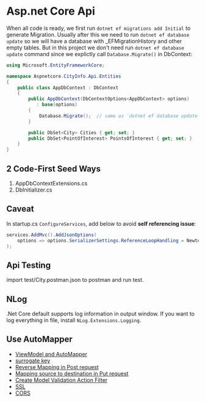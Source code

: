 # Asp.net Core Api

When all code is ready, we first run `dotnet ef migrations add Initial` to generate Migration. Usually after this we need to run `dotnet ef database update` so we will have a database with _EFMigrationHistory and other empty tables. But in this project we don't need run `dotnet ef database update` command since we explictly call `Database.Migrate()` in DbContext:

```csharp
using Microsoft.EntityFrameworkCore;

namespace Aspnetcore.CityInfo.Api.Entities
{
    public class AppDbContext : DbContext
    {
        public AppDbContext(DbContextOptions<AppDbContext> options)
           : base(options)
        {
            Database.Migrate();  // same as `dotnet ef database update`
        }

        public DbSet<City> Cities { get; set; }
        public DbSet<PointOfInterest> PointsOfInterest { get; set; }
    }
}
```

## 2 Code-First Seed Ways

1. AppDbContextExtensions.cs
2. DbInitializer.cs

## Caveat

In startup.cs `ConfigureServices`, add below to avoid **self referencing issue**:

```csharp
services.AddMvc().AddJsonOptions(
    options => options.SerializerSettings.ReferenceLoopHandling = Newtonsoft.Json.ReferenceLoopHandling.Ignore
);
```

## Api Testing

import test/City.postman.json to postman and run test.

## NLog

.Net Core default supports log information in output window. If you want to log everything in file, install `NLog.Extensions.Logging`.

## Use AutoMapper

* [ViewModel and AutoMapper](/docs/viewmodel.md)
* [surrogate key](/docs/surrogateKey.md)
* [Reverse Mapping in Post request](docs/automapper-in-post.md)
* [Mapping source to destination in Put request](docs/automapper-in-put.md)
* [Create Model Validation Action Filter](/docs/filter.md)
* [SSL](/docs/ssl.md)
* [CORS](/docs/cors.md)